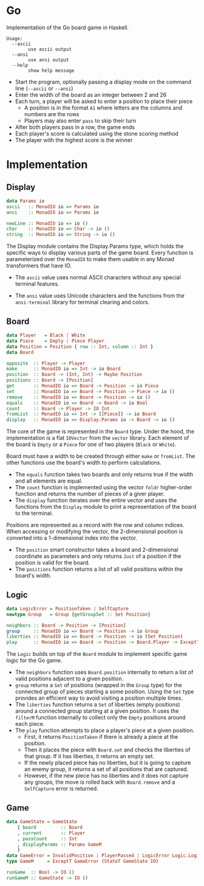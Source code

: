 # Go

Implementation of the Go board game in Haskell.

```
Usage:
  --ascii
        use ascii output
  --ansi
        use ansi output
  --help
        show help message
```

-   Start the program, optionally passing a display mode on the command line (`--ascii` or `--ansi`)
-   Enter the width of the board as an integer between 2 and 26
-   Each turn, a player will be asked to enter a position to place their piece
    -   A position is in the format `A1` where letters are the columns and numbers are the rows
    -   Players may also enter `pass` to skip their turn
-   After both players pass in a row, the game ends
-   Each player's score is calculated using the stone scoring method
-   The player with the highest score is the winner

# Implementation

## Display

```haskell
data Params io
ascii   :: MonadIO io => Params io
ansi    :: MonadIO io => Params io

newLine :: MonadIO io => io ()
char    :: MonadIO io => Char -> io ()
string  :: MonadIO io => String -> io ()
```

The Display module contains the Display.Params type, which holds the specific ways to display various parts of the game
board. Every function is parameterized over the `MonadIO` to make them usable in any Monad transformers that have IO.

-   The `ascii` value uses normal ASCII characters without any special terminal features.

-   The `ansi` value uses Unicode characters and the functions from the `ansi-terminal` library for terminal clearing
    and colors.

## Board

```haskell
data Player   = Black | White
data Piece    = Empty | Piece Player
data Position = Position { row :: Int, column :: Int }
data Board

opposite  :: Player -> Player
make      :: MonadIO io => Int -> io Board
position  :: Board -> (Int, Int) -> Maybe Position
positions :: Board -> [Position]
get       :: MonadIO io => Board -> Position -> io Piece
set       :: MonadIO io => Board -> Position -> Piece -> io ()
remove    :: MonadIO io => Board -> Position -> io ()
equals    :: MonadIO io => Board -> Board -> io Bool
count     :: Board -> Player -> IO Int
fromList  :: MonadIO io => Int -> [[Piece]] -> io Board
display   :: MonadIO io => Display.Params io -> Board -> io ()
```

The core of the game is represented in the `Board` type. Under the hood, the implementation is a flat `IOVector` from
the `vector` library. Each element of the board is `Empty` or a `Piece` for one of two players (`Black` or `White`).

Board must have a width to be created through either `make` or `fromList`. The other functions use the board's width to
perform calculations.

-   The `equals` function takes two boards and only returns true if the width and all elements are equal.
-   The `count` function is implemented using the vector `foldr` higher-order function and returns the number of pieces
    of a giver player.
-   The `display` function iterates over the entire vector and uses the functions from the `Display` module to print a
    representation of the board to the terminal.

Positions are represented as a record with the row and column indices. When accessing or modifying the vector, the
2-dimensional position is converted into a 1-dimensional index into the vector.

-   The `position` smart constructor takes a board and 2-dimensional coordinate as parameters and only returns `Just` of
    a position if the position is valid for the board.
-   The `positions` function returns a list of all valid positions within the board's width.

## Logic

```haskell
data LogicError = PositionTaken | SelfCapture
newtype Group   = Group {getGroupSet :: Set Position}

neighbors :: Board -> Position -> [Position]
group     :: MonadIO io => Board -> Position -> io Group
liberties :: MonadIO io => Board -> Position -> io (Set Position)
play      :: MonadIO io => Board -> Position -> Board.Player -> ExceptT LogicError io (Set Position)
```

The `Logic` builds on top of the `Board` module to implement specific game logic for the Go game.

-   The `neighbors` function uses `Board.position` internally to return a list of valid positions adjacent to a given
    position.
-   `group` returns a `Set` of positions (wrapped in the `Group` type) for the connected group of pieces starting a some
    position. Using the `Set` type provides an efficient way to avoid visiting a position multiple times.
-   The `liberties` function returns a `Set` of liberties (empty positions) around a connected group starting at a given
    position. It uses the `filterM` function internally to collect only the `Empty` positions around each piece.
-   The `play` function attempts to place a player's piece at a given position.
    -   First, it returns `PositionTaken` if there is already a piece at the position.
    -   Then it places the piece with `Board.set` and checks the liberties of that group. If it has liberties, it
        returns an empty set.
    -   If the newly placed piece has no liberties, but it is going to capture an enemy group, it returns a set of all
        positions that are captured.
    -   However, if the new piece has no liberties and it does not capture any groups, the move is rolled back with
        `Board.remove` and a `SelfCapture` error is returned.

## Game

```haskell
data GameState = GameState
    { board         :: Board
    , current       :: Player
    , passCount     :: Int
    , displayParams :: Params GameM
    }
data GameError = InvalidPosition | PlayerPassed | LogicError Logic.LogicError
type GameM     = ExceptT GameError (StateT GameState IO)

runGame  :: Bool -> IO ()
runGameM :: GameState -> IO ()
```
